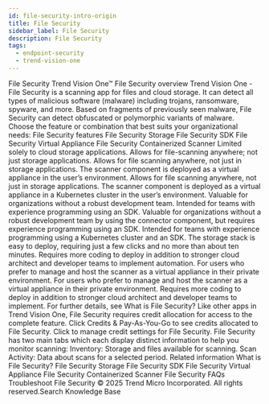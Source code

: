 ```yaml
---
id: file-security-intro-origin
title: File Security
sidebar_label: File Security
description: File Security
tags:
  - endpoint-security
  - trend-vision-one
---
```


 File Security Trend Vision One™ File Security overview Trend Vision One - File Security is a scanning app for files and cloud storage. It can detect all types of malicious software (malware) including trojans, ransomware, spyware, and more. Based on fragments of previously seen malware, File Security can detect obfuscated or polymorphic variants of malware. Choose the feature or combination that best suits your organizational needs: File Security features File Security Storage File Security SDK File Security Virtual Appliance File Security Containerized Scanner Limited solely to cloud storage applications. Allows for file-scanning anywhere; not just storage applications. Allows for file scanning anywhere, not just in storage applications. The scanner component is deployed as a virtual appliance in the user’s environment. Allows for file scanning anywhere, not just in storage applications. The scanner component is deployed as a virtual appliance in a Kubernetes cluster in the user’s environment. Valuable for organizations without a robust development team. Intended for teams with experience programming using an SDK. Valuable for organizations without a robust development team by using the connector component, but requires experience programming using an SDK. Intended for teams with experience programming using a Kubernetes cluster and an SDK. The storage stack is easy to deploy, requiring just a few clicks and no more than about ten minutes. Requires more coding to deploy in addition to stronger cloud architect and developer teams to implement automation. For users who prefer to manage and host the scanner as a virtual appliance in their private environment. For users who prefer to manage and host the scanner as a virtual appliance in their private environment. Requires more coding to deploy in addition to stronger cloud architect and developer teams to implement. For further details, see What is File Security? Like other apps in Trend Vision One, File Security requires credit allocation for access to the complete feature. Click Credits & Pay-As-You-Go to see credits allocated to File Security. Click to manage credit settings for File Security. File Security has two main tabs which each display distinct information to help you monitor scanning: Inventory: Storage and files available for scanning. Scan Activity: Data about scans for a selected period. Related information What is File Security? File Security Storage File Security SDK File Security Virtual Appliance File Security Containerized Scanner File Security FAQs Troubleshoot File Security © 2025 Trend Micro Incorporated. All rights reserved.Search Knowledge Base